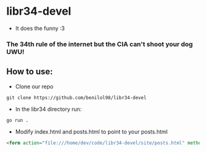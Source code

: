 # libr34-devel
- It does the funny :3
### The 34th rule of the internet but the CIA can't shoot your dog UWU!
## How to use:
- Clone our repo
```
git clone https://github.com/benilol98/libr34-devel
```
- In the libr34 directory run:
```
go run .
```
- Modify index.html and posts.html to point to your posts.html
```html
<form action="file:///home/dev/code/libr34-devel/site/posts.html" method="get">
```
